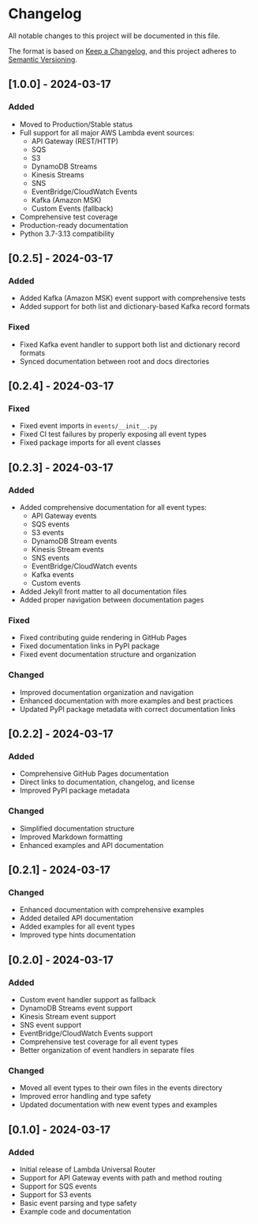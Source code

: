 # Changelog

All notable changes to this project will be documented in this file.

The format is based on [Keep a Changelog](https://keepachangelog.com/en/1.0.0/),
and this project adheres to [Semantic Versioning](https://semver.org/spec/v2.0.0.html).

## [1.0.0] - 2024-03-17

### Added
- Moved to Production/Stable status
- Full support for all major AWS Lambda event sources:
  - API Gateway (REST/HTTP)
  - SQS
  - S3
  - DynamoDB Streams
  - Kinesis Streams
  - SNS
  - EventBridge/CloudWatch Events
  - Kafka (Amazon MSK)
  - Custom Events (fallback)
- Comprehensive test coverage
- Production-ready documentation
- Python 3.7-3.13 compatibility

## [0.2.5] - 2024-03-17

### Added
- Added Kafka (Amazon MSK) event support with comprehensive tests
- Added support for both list and dictionary-based Kafka record formats

### Fixed
- Fixed Kafka event handler to support both list and dictionary record formats
- Synced documentation between root and docs directories

## [0.2.4] - 2024-03-17

### Fixed
- Fixed event imports in `events/__init__.py`
- Fixed CI test failures by properly exposing all event types
- Fixed package imports for all event classes

## [0.2.3] - 2024-03-17

### Added
- Added comprehensive documentation for all event types:
  - API Gateway events
  - SQS events
  - S3 events
  - DynamoDB Stream events
  - Kinesis Stream events
  - SNS events
  - EventBridge/CloudWatch events
  - Kafka events
  - Custom events
- Added Jekyll front matter to all documentation files
- Added proper navigation between documentation pages

### Fixed
- Fixed contributing guide rendering in GitHub Pages
- Fixed documentation links in PyPI package
- Fixed event documentation structure and organization

### Changed
- Improved documentation organization and navigation
- Enhanced documentation with more examples and best practices
- Updated PyPI package metadata with correct documentation links

## [0.2.2] - 2024-03-17

### Added
- Comprehensive GitHub Pages documentation
- Direct links to documentation, changelog, and license
- Improved PyPI package metadata

### Changed
- Simplified documentation structure
- Improved Markdown formatting
- Enhanced examples and API documentation

## [0.2.1] - 2024-03-17

### Changed
- Enhanced documentation with comprehensive examples
- Added detailed API documentation
- Added examples for all event types
- Improved type hints documentation

## [0.2.0] - 2024-03-17

### Added
- Custom event handler support as fallback
- DynamoDB Streams event support
- Kinesis Stream event support
- SNS event support
- EventBridge/CloudWatch Events support
- Comprehensive test coverage for all event types
- Better organization of event handlers in separate files

### Changed
- Moved all event types to their own files in the events directory
- Improved error handling and type safety
- Updated documentation with new event types and examples

## [0.1.0] - 2024-03-17

### Added
- Initial release of Lambda Universal Router
- Support for API Gateway events with path and method routing
- Support for SQS events
- Support for S3 events
- Basic event parsing and type safety
- Example code and documentation